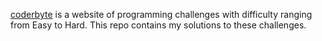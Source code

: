 [coderbyte](http://coderbyte.com/) is a website of programming challenges with difficulty ranging from Easy to Hard. This repo contains my solutions to these challenges.
